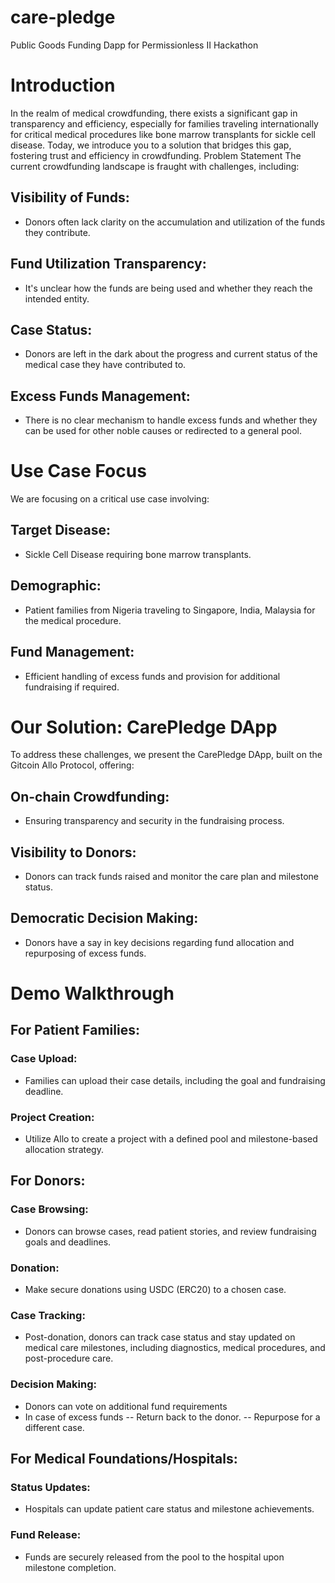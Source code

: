 # care-pledge
Public Goods Funding Dapp for Permissionless II Hackathon

# Introduction
In the realm of medical crowdfunding, there exists a significant gap in transparency and efficiency, especially for families traveling internationally for critical medical procedures like bone marrow transplants for sickle cell disease. Today, we introduce you to a solution that bridges this gap, fostering trust and efficiency in crowdfunding.
Problem Statement
The current crowdfunding landscape is fraught with challenges, including:
## Visibility of Funds:
- Donors often lack clarity on the accumulation and utilization of the funds they contribute.
## Fund Utilization Transparency:
- It's unclear how the funds are being used and whether they reach the intended entity.
## Case Status:
- Donors are left in the dark about the progress and current status of the medical case they have contributed to.
## Excess Funds Management:
- There is no clear mechanism to handle excess funds and whether they can be used for other noble causes or redirected to a general pool.

# Use Case Focus
We are focusing on a critical use case involving:
## Target Disease:
- Sickle Cell Disease requiring bone marrow transplants.
## Demographic:
- Patient families from Nigeria traveling to Singapore, India, Malaysia for the medical procedure.
## Fund Management:
- Efficient handling of excess funds and provision for additional fundraising if required.

# Our Solution: CarePledge DApp
To address these challenges, we present the CarePledge DApp, built on the Gitcoin Allo Protocol, offering:
## On-chain Crowdfunding:
- Ensuring transparency and security in the fundraising process.
## Visibility to Donors:
- Donors can track funds raised and monitor the care plan and milestone status.
## Democratic Decision Making:
- Donors have a say in key decisions regarding fund allocation and repurposing of excess funds.

# Demo Walkthrough
## For Patient Families:
### Case Upload: 
- Families can upload their case details, including the goal and fundraising deadline.
### Project Creation: 
- Utilize Allo to create a project with a defined pool and milestone-based allocation strategy.

## For Donors:
### Case Browsing:
- Donors can browse cases, read patient stories, and review fundraising goals and deadlines.
### Donation:
- Make secure donations using USDC (ERC20) to a chosen case.
### Case Tracking:
- Post-donation, donors can track case status and stay updated on medical care milestones, including diagnostics, medical procedures, and post-procedure care.
### Decision Making:
- Donors can vote on additional fund requirements
- In case of excess funds
  -- Return back to the donor.
  -- Repurpose for a different case.  

## For Medical Foundations/Hospitals:
### Status Updates:
 - Hospitals can update patient care status and milestone achievements.
### Fund Release:
- Funds are securely released from the pool to the hospital upon milestone completion.
